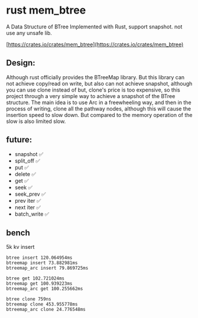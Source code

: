 # rust mem_btree 

A Data Structure of BTree Implemented with Rust, support snapshot. not use any unsafe lib.

[https://crates.io/crates/mem_btree](https://crates.io/crates/mem_btree)

## Design:

> 
Although rust officially provides the BTreeMap library. But this library can not achieve copy/read on write, but also can not achieve snapshot, although you can use clone instead of but, clone's price is too expensive, so this project through a very simple way to achieve a snapshot of the BTree structure.
The main idea is to use Arc in a freewheeling way, and then in the process of writing, clone all the pathway nodes, although this will cause the insertion speed to slow down. But compared to the memory operation of the slow is also limited slow.


## future:
* snapshot ✅
* split_off ✅
* put ✅
* delete ✅
* get ✅
* seek ✅
* seek_prev ✅
* prev iter ✅
* next iter ✅
* batch_write ✅


## bench
5k kv insert
````
btree insert 120.064954ms
btreemap insert 73.882981ms
btreemap_arc insert 79.869725ms

btree get 102.721024ms
btreemap get 100.939223ms
btreemap_arc get 100.255662ms

btree clone 759ns
btreemap clone 453.955778ms
btreemap_arc clone 24.776548ms
````